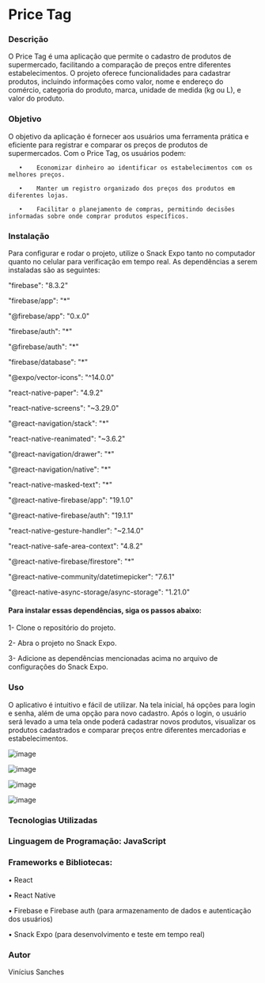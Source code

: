 # Price Tag
### Descrição
O Price Tag é uma aplicação que permite o cadastro de produtos de supermercado, facilitando a comparação de preços entre diferentes estabelecimentos. O projeto oferece funcionalidades para cadastrar produtos, incluindo informações como valor, nome e endereço do comércio, categoria do produto, marca, unidade de medida (kg ou L), e valor do produto.
### Objetivo
O objetivo da aplicação é fornecer aos usuários uma ferramenta prática e eficiente para registrar e comparar os preços de produtos de supermercados. Com o Price Tag, os usuários podem:

       •	Economizar dinheiro ao identificar os estabelecimentos com os melhores preços.

       •	Manter um registro organizado dos preços dos produtos em diferentes lojas.

       •	Facilitar o planejamento de compras, permitindo decisões informadas sobre onde comprar produtos específicos.

### Instalação
Para configurar e rodar o projeto, utilize o Snack Expo tanto no computador quanto no celular para verificação em tempo real. As dependências a serem instaladas são as seguintes:

  "firebase": "8.3.2"
  
  "firebase/app": "*"
  
  "@firebase/app": "0.x.0"
  
  "firebase/auth": "*"
  
  "@firebase/auth": "*"
  
  "firebase/database": "*"
  
  "@expo/vector-icons": "^14.0.0"
  
  "react-native-paper": "4.9.2"
  
  "react-native-screens": "~3.29.0"
  
  "@react-navigation/stack": "*"
  
  "react-native-reanimated": "~3.6.2"
  
  "@react-navigation/drawer": "*"
  
  "@react-navigation/native": "*"
  
  "react-native-masked-text": "*"
  
  "@react-native-firebase/app": "19.1.0"
  
  "@react-native-firebase/auth": "19.1.1"
  
  "react-native-gesture-handler": "~2.14.0"
  
  "react-native-safe-area-context": "4.8.2"
  
  "@react-native-firebase/firestore": "*"
  
  "@react-native-community/datetimepicker": "7.6.1"
  
  "@react-native-async-storage/async-storage": "1.21.0"


  #### Para instalar essas dependências, siga os passos abaixo:

  1-	Clone o repositório do projeto.

  2-	Abra o projeto no Snack Expo.

  3-	Adicione as dependências mencionadas acima no arquivo de configurações do Snack Expo.


  ### Uso

  O aplicativo é intuitivo e fácil de utilizar. Na tela inicial, há opções para login e senha, além de uma opção para novo cadastro. Após o login, o usuário será levado a uma tela onde poderá cadastrar novos produtos, visualizar os produtos cadastrados e comparar preços entre diferentes mercadorias e estabelecimentos.



 ![image](https://github.com/vinichdcs/PriceTag/assets/126787332/76e66512-6877-4616-bca3-68bc9bf25a0a)


 ![image](https://github.com/vinichdcs/PriceTag/assets/126787332/8c3880b0-2f7f-4b83-a758-6c191b1a318b)


 ![image](https://github.com/vinichdcs/PriceTag/assets/126787332/7deb3e5c-a63a-417c-a182-17b55599d126)


 ![image](https://github.com/vinichdcs/PriceTag/assets/126787332/90d48e50-40f9-4a21-b1d2-9d2de411de34)



### Tecnologias Utilizadas
### Linguagem de Programação: JavaScript
### Frameworks e Bibliotecas:

•	React

•	React Native

•	Firebase e Firebase auth (para armazenamento de dados e autenticação dos usuários)

•	Snack Expo (para desenvolvimento e teste em tempo real)



### Autor

Vinícius Sanches

  

 
   





